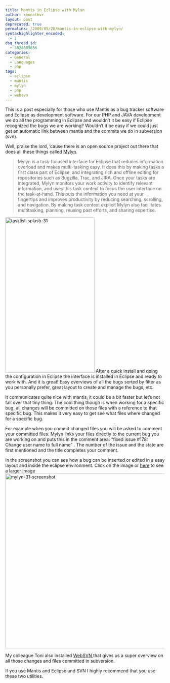 ```yaml
---
title: Mantis in Eclipse with Mylyn
author: kennethvr
layout: post
deprecated: true
permalink: /2009/05/20/mantis-in-eclipse-with-mylyn/
syntaxhighlighter_encoded:
  - 1
dsq_thread_id:
  - 3828085656
categories:
  - General
  - Languages
  - php
tags:
  - eclipse
  - mantis
  - mylyn
  - php
  - websvn
---
```

This is a post especially for those who use Mantis as a bug tracker software and Eclipse as development software. For our PHP and JAVA development we do all the programming in Eclipse and wouldn&#8217;t it be easy if Eclipse recognized the bugs we are working? Wouldn&#8217;t it be easy if we could just get an automatic link between mantis and the commits we do in subversion (svn).

Well, praise the lord, &#8217;cause there is an open source project out there that does all these things called <a href="http://www.eclipse.org/mylyn/" target="_blank">Mylyn</a>.

> Mylyn is a task-focused interface for Eclipse that reduces information overload and makes multi-tasking easy. It does this by making tasks a first class part of Eclipse, and integrating rich and offline editing for repositories such as Bugzilla, Trac, and JIRA. Once your tasks are integrated, Mylyn monitors your work activity to identify relevant information, and uses this task context to focus the user interface on the task-at-hand. This puts the information you need at your fingertips and improves productivity by reducing searching, scrolling, and navigation. By making task context explicit Mylyn also facilitates multitasking, planning, reusing past efforts, and sharing expertise. 

<img class="alignright wp-image-786" title="tasklist-splash-31" src="http://www.devexp.eu/wp-content/uploads/2009/05/tasklist-splash-31.png" alt="tasklist-splash-31" width="282" height="489" />  
After a quick install and doing the configuration in Eclipse the interface is installed in Eclipse and ready to work with. And it is great! Easy overviews of all the bugs sorted by filter as you personally prefer, great layout to create and manage the bugs, etc.

It communicates quite nice with mantis, it could be a bit faster but let&#8217;s not fall over that tiny thing. The cool thing though is when working for a specific bug, all changes will be committed on those files with a reference to that specific bug. This makes it very easy to get see what files where changed for a specific bug. 

For example when you commit changed files you will be asked to comment your committed files. Mylyn links your files directly to the current bug you are working on and puts this in the comment area: &#8220;fixed issue #178: Change user name to full name&#8221; . The number of the issue and the state are first mentioned and the title completes your comment.

In the screenshot you can see how a bug can be inserted or edited in a easy layout and inside the eclipse environment. Click on the image or <a href="http://www.devexp.eu/wp-content/uploads/2009/05/mylyn-31-screenshot.png" target="_blank">here</a> to see a larger image  
<a href="http://www.devexp.eu/wp-content/uploads/2009/05/mylyn-31-screenshot.png" target="_blank"><img class="size-full wp-image-785" title="mylyn-31-screenshot" src="http://www.devexp.eu/wp-content/uploads/2009/05/mylyn-31-screenshot.png" alt="mylyn-31-screenshot" width="550" border="0" /></a>

My colleague Toni also installed <a href="http://www.websvn.info/" target="_blank">WebSVN </a>that gives us a super overview on all those changes and files committed in subversion.

If you use Mantis and Eclipse and SVN I highly recommend that you use these two utilities.